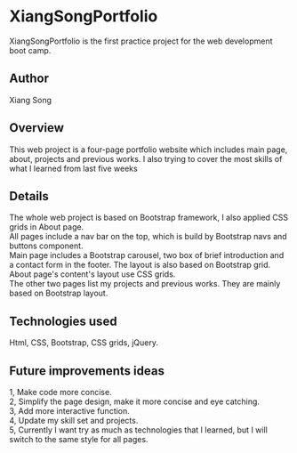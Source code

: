 # XiangSongPortfolio
XiangSongPortfolio is the first practice project for the web development boot camp.

## Author
Xiang Song

## Overview
This web project is a four-page portfolio website which includes main page, about, projects and previous works. I also trying to cover the most skills of what I learned from last five weeks

## Details
The whole web project is based on Bootstrap framework, I also applied CSS grids in About page.<br/>
All pages include a nav bar on the top, which is build by Bootstrap navs and buttons component.<br/>
Main page includes a Bootstrap carousel, two box of brief introduction and a contact form in the footer. The layout is also based on Bootstrap grid.<br/>
About page's content's layout use CSS grids.<br/>
The other two pages list my projects and previous works. They are mainly based on Bootstrap layout. 

## Technologies used
Html, CSS, Bootstrap, CSS grids, jQuery.

## Future improvements ideas
1, Make code more concise.<br/>
2, Simplify the page design, make it more concise and eye catching.<br/>
3, Add more interactive function.<br/>
4, Update my skill set and projects.<br/>
5, Currently I want try as much as technologies that I learned, but I will switch to the same style for all pages.
